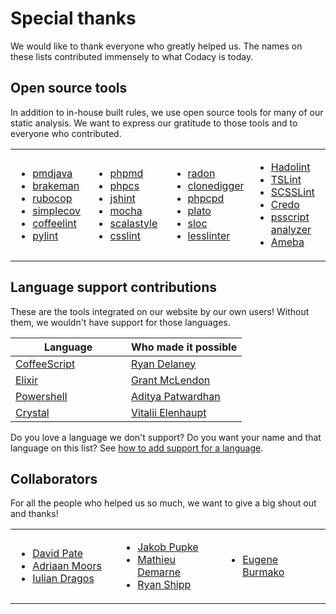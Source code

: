 # Special thanks

We would like to thank everyone who greatly helped us. The names on these lists contributed immensely to what Codacy is today.

## Open source tools

In addition to in-house built rules, we use open source tools for many of our static analysis. We want to express our gratitude to those tools and to everyone who contributed.

<table>
<colgroup>
<col style="width: 25%" />
<col style="width: 25%" />
<col style="width: 25%" />
<col style="width: 25%" />
</colgroup>
<tbody>
<tr class="odd">
<td>
<ul>
<li><a href="https://github.com/adangel/pmd">pmdjava</a></li>
<li><a href="https://github.com/presidentbeef/brakeman">brakeman</a></li>
<li><a href="https://github.com/bbatsov/rubocop">rubocop</a></li>
<li><a href="https://github.com/colszowka/simplecov">simplecov</a></li>
<li><a href="https://github.com/clutchski/coffeelint">coffeelint</a></li>
<li><a href="https://bitbucket.org/logilab/pylint">pylint</a></li>
</ul>
</td>
<td>
<ul>
<li><a href="https://github.com/phpmd/phpmd">phpmd</a></li>
<li><a href="https://github.com/squizlabs/PHP_CodeSniffer">phpcs</a></li>
<li><a href="https://github.com/jshint/jshint">jshint</a></li>
<li><a href="https://github.com/mochajs/mocha">mocha</a></li>
<li><a href="https://github.com/scalastyle/scalastyle">scalastyle</a></li>
<li><a href="https://github.com/CSSLint/csslint">csslint</a></li>
</ul>
</td>
<td>
<ul>
<li><a href="https://github.com/rubik/radon">radon</a></li>
<li><a href="https://github.com/jlachowski/clonedigger">clonedigger</a></li>
<li><a href="https://github.com/sebastianbergmann/phpcpd">phpcpd</a></li>
<li><a href="https://github.com/es-analysis/plato">plato</a></li>
<li><a href="https://github.com/flosse/sloc">sloc</a></li>
<li><a href="https://github.com/rtfpessoa/lesslinter">lesslinter</a></li>
</ul>
</td>
<td>
<ul>
<li><a href="https://github.com/lukasmartinelli/hadolint">Hadolint</a></li>
<li><a href="https://palantir.github.io/tslint/">TSLint</a></li>
<li><a href="https://github.com/brigade/scss-lint">SCSSLint</a></li>
<li><a href="https://github.com/rrrene/credo">Credo</a></li>
<li><a href="https://github.com/PowerShell/PSScriptAnalyzer">psscript analyzer</a></li>
<li><a href="https://github.com/veelenga/ameba">Ameba</a></li>
</ul>
</td>
</tr>
</tbody>
</table>

## Language support contributions

These are the tools integrated on our website by our own users! Without them, we wouldn't have support for those languages.

<table>
<colgroup>
<col style="width: 50%" />
<col style="width: 50%" />
</colgroup>
<thead>
<tr>
<th>Language</th>
<th>Who made it possible</th>
</tr>
</thead>
<tbody>
<tr>
<td>
<a href="http://coffeescript.org/">CoffeeScript</a>
</td>
<td>
<a href="http://rdel.io/#/home">Ryan Delaney</a>
</td>
</tr>
<tr>
<td><a href="https://elixir-lang.org/">Elixir</a>
</td>
<td>
<a href="https://github.com/gerbal">Grant McLendon</a>
</td>
</tr>
<tr>
<td>
<a href="https://docs.microsoft.com/en-us/powershell/">Powershell</a>
</td>
<td>
<a href="https://github.com/adityapatwardhan">Aditya Patwardhan</a>
</td>
</tr>
<tr>
<td>
<a href="https://crystal-lang.org/">Crystal</a>
</td>
<td>
<a href="https://github.com/veelenga">Vitalii Elenhaupt</a>
</td>
</tr>
</tbody>
</table>

Do you love a language we don't support? Do you want your name and that language on this list? See [how to add support for a language](related-tools/tool-developer-guide.md).

## Collaborators

For all the people who helped us so much, we want to give a big shout out and thanks!

<table>
<colgroup>
<col style="width: 33%" />
<col style="width: 33%" />
<col style="width: 33%" />
</colgroup>
<tbody>
<tr>
<td>
<ul>
<li><a href="https://github.com/DavidTPate">David Pate</a></li>
<li><a href="https://github.com/adriaanm">Adriaan Moors</a></li>
<li><a href="https://github.com/dragos">Iulian Dragos</a></li>
</ul>
</td>
<td>
<ul>
<li><a href="https://github.com/haffla">Jakob Pupke</a></li>
<li><a href="https://github.com/mdemarne">Mathieu Demarne</a></li>
<li><a href="https://github.com/rshipp">Ryan Shipp</a></li>
</ul>
</td>
<td>
<ul>
<li><a href="https://github.com/xeno-by">Eugene Burmako</a></li>
</ul>
</td>
</tr>
</tbody>
</table>

